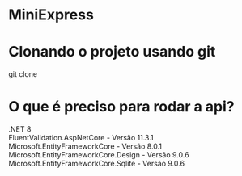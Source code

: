 # MiniExpress

# Clonando o projeto usando git

git clone 

# O que é preciso para rodar a api?

.NET 8<br>
FluentValidation.AspNetCore - Versão 11.3.1<br>
Microsoft.EntityFrameworkCore - Versão 8.0.1<br>
Microsoft.EntityFrameworkCore.Design - Versão 9.0.6<br>
Microsoft.EntityFrameworkCore.Sqlite - Versão 9.0.6
